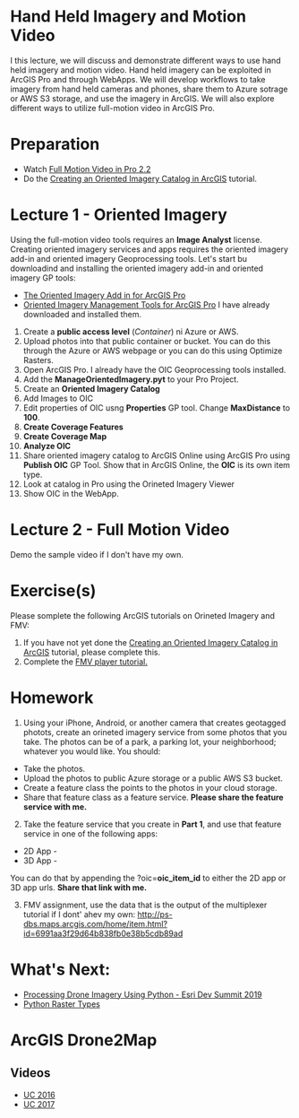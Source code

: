 # Hand Held Imagery and Motion Video
I this lecture, we will discuss and demonstrate different ways to use hand held imagery and motion video. Hand held imagery can be exploited in ArcGIS Pro and through WebApps. We will develop workflows to take imagery from hand held cameras and phones, share them to Azure sotrage or AWS S3 storage, and use the imagery in ArcGIS. We will also explore different ways to utilize full-motion video in ArcGIS Pro.

# Preparation
- Watch [Full Motion Video in Pro 2.2](https://www.esri.com/videos/watch?videoid=rGFZT9yWzRM&title=full-motion-video-in-arcgis-pro-2-2)
- Do the [Creating an Oriented Imagery Catalog in ArcGIS](https://doc.arcgis.com/en/imagery/workflows/tutorials/creating-an-oriented-imagery-catalog.htm) tutorial.

# Lecture 1 - Oriented Imagery
Using the full-motion video tools requires an **Image Analyst** license. Creating oriented imagery services and apps requires the oriented imagery add-in and oriented imagery Geoprocessing tools. Let's start bu downloadind and installing the oriented imagery add-in and oriented imagery GP tools:
  - [The Oriented Imagery Add in for ArcGIS Pro](https://www.arcgis.com/home/item.html?id=19b5028e59c141239d0a262117639f81)
  - [Oriented Imagery Management Tools for ArcGIS Pro](https://www.arcgis.com/home/item.html?id=36ee0bbedca64a5a8b68d7c69ab51728)
I have already downloaded and installed them.
1. Create a **public access level** (*Container*) ni Azure or AWS.
2. Upload photos into that public container or bucket. You can do this through the Azure or AWS webpage or you can do this using Optimize Rasters.
3. Open ArcGIS Pro. I already have the OIC Geoprocessing tools installed.
4. Add the **ManageOrientedImagery.pyt** to your Pro Project.
5. Create an **Oriented Imagery Catalog**
![]()
6. Add Images to OIC
![]()
7. Edit properties of OIC usng **Properties** GP tool. Change **MaxDistance** to **100**.
![]()
8. **Create Coverage Features**
![]()
9. **Create Coverage Map**
10. **Analyze OIC**
11. Share oriented imagery catalog to ArcGIS Online using ArcGIS Pro using **Publish OIC** GP Tool. Show that in ArcGIS Online, the **OIC** is its own item type.
12. Look at catalog in Pro using the Orineted Imagery Viewer
13. Show OIC in the WebApp.

# Lecture 2 - Full Motion Video
Demo the sample video if I don't have my own.





# Exercise(s)
Please somplete the following ArcGIS tutorials on Orineted Imagery and FMV:
  1. If you have not yet done the [Creating an Oriented Imagery Catalog in ArcGIS](https://doc.arcgis.com/en/imagery/workflows/tutorials/creating-an-oriented-imagery-catalog.htm) tutorial, please complete this.
  2. Complete the [FMV player tutorial.](https://doc.arcgis.com/en/imagery/workflows/tutorials/fmv-video-player-tutorial.htm)

# Homework
1. Using your iPhone, Android, or another camera that creates geotagged photots, create an orineted imagery service from some photos that you take. The photos can be of a park, a parking lot, your neighborhood; whatever you would like. You should:
  - Take the photos.
  - Upload the photos to public Azure storage or a public AWS S3 bucket.
  - Create a feature class the points to the photos in your cloud storage.
  - Share that feature class as a feature service.
**Please share the feature service with me.**
2. Take the feature service that you create in **Part 1**, and use that feature service in one of the following apps:
  - 2D App - 
  - 3D App - 
  
You can do that by appending the ?oic=**oic_item_id** to either the 2D app or 3D app urls.
**Share that link with me.**

3. FMV assignment, use the data that is the output of the multiplexer tutorial if I dont' ahev my own: http://ps-dbs.maps.arcgis.com/home/item.html?id=6991aa3f29d64b838fb0e38b5cdb89ad

  
  
# What's Next:
- [Processing Drone Imagery Using Python - Esri Dev Summit 2019](https://www.esri.com/videos/watch?videoid=WZZG4qIj5jQ&title=Processing%20Drone%20Imagery%20using%20the%20ArcGIS%20API%20for%20Python)
- [Python Raster Types]()


# ArcGIS Drone2Map
## Videos
- [UC 2016](https://www.esri.com/videos/watch?videoid=63qAQJZGab8)
- [UC 2017](https://www.youtube.com/watch?v=T1qGsSTA_N0)
